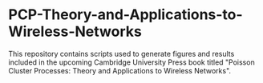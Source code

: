 # PCP-Theory-and-Applications-to-Wireless-Networks
This repository contains scripts used to generate figures and results included in the upcoming Cambridge University Press book titled "Poisson Cluster Processes: Theory and Applications to Wireless Networks". 
